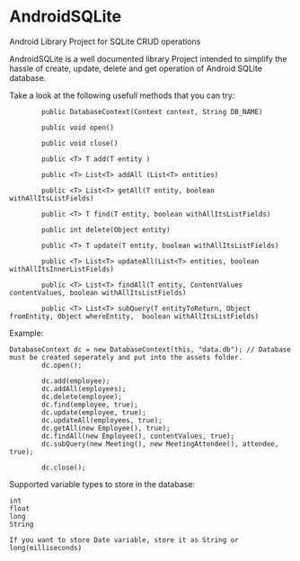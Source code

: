 AndroidSQLite
=============

Android Library Project for SQLite CRUD operations


AndroidSQLite is a well documented library Project intended to simplify the hassle of create, update, delete and 
get operation of Android SQLite database.

Take a look at the following usefull methods that you can try:

			public DatabaseContext(Context context, String DB_NAME)
			
			public void open()
			
			public void close()
			
			public <T> T add(T entity )
			
			public <T> List<T> addAll (List<T> entities)
			
			public <T> List<T> getAll(T entity, boolean withAllItsListFields)
			
			public <T> T find(T entity, boolean withAllItsListFields)
			
			public int delete(Object entity)
			
			public <T> T update(T entity, boolean withAllItsListFields)
			
			public <T> List<T> updateAll(List<T> entities, boolean withAllItsInnerListFields)
			
			public <T> List<T> findAll(T entity, ContentValues contentValues, boolean withAllItsListFields)	
			
			public <T> List<T> subQuery(T entityToReturn, Object fromEntity, Object whereEntity,  boolean withAllItsListFields)


Example:

	DatabaseContext dc = new DatabaseContext(this, "data.db"); // Database must be created seperately and put into the assets folder.
			dc.open();
			
			dc.add(employee);
			dc.addAll(employees);
			dc.delete(employee);
			dc.find(employee, true);
			dc.update(employee, true);
			dc.updateAll(employees, true);
			dc.getAll(new Employee(), true);
			dc.findAll(new Employee(), contentValues, true);	
			dc.subQuery(new Meeting(), new MeetingAttendee(), attendee, true);
			
			dc.close();
			
Supported variable types to store in the database:

	int
	float
	long  
	String

	If you want to store Date variable, store it as String or long(milliseconds)				

